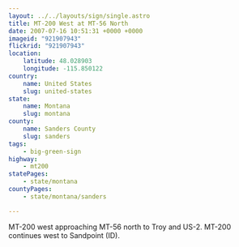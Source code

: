 ```yaml
---
layout: ../../layouts/sign/single.astro
title: MT-200 West at MT-56 North
date: 2007-07-16 10:51:31 +0000 +0000
imageid: "921907943"
flickrid: "921907943"
location:
    latitude: 48.028903
    longitude: -115.850122
country:
    name: United States
    slug: united-states
state:
    name: Montana
    slug: montana
county:
    name: Sanders County
    slug: sanders
tags:
    - big-green-sign
highway:
    - mt200
statePages:
    - state/montana
countyPages:
    - state/montana/sanders

---
```

MT-200 west approaching MT-56 north to Troy and US-2.  MT-200 continues west to Sandpoint (ID).